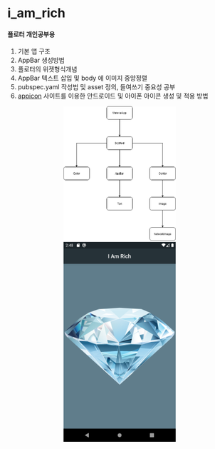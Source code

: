 # i_am_rich

#### 플로터 개인공부용

1. 기본 앱 구조
2. AppBar 생성방법
3. 플로터의 위젯형식개념
4. AppBar 텍스트 삽입 및 body 에 이미지 중앙정렬
5. pubspec.yaml 작성법 및 asset 정의, 들여쓰기 중요성 공부
6. [appicon](https://appicon.co/) 사이트를 이용한 안드로이드 및 아이폰 아이콘 생성 및 적용 방법


<center><img src="https://github.com/kimjihun-dev/flutter_i_am_rich_app/blob/master/i_am_rich_stru.png" width=50% title="아이엠리치 앱 구조"></center>

<center><img src="https://github.com/kimjihun-dev/flutter_i_am_rich_app/blob/master/Screenshot_1595429332.png" width=50% title="실제 앱 화면"></center>





